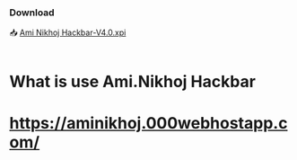 ### Download 

📥 <a href="https://github.com/aminikhoj/Ami-Nikhoj-Hackbar-v4.0/blob/main/Ami%20Nikhoj%20Hackbar-V4.0.xpi">Ami Nikhoj Hackbar-V4.0.xpi</a>
<br>
<br>


# What is use Ami.Nikhoj Hackbar
#
# https://aminikhoj.000webhostapp.com/ 
